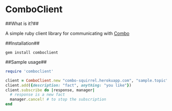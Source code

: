 ComboClient
===========

##What is it?##

A simple ruby client library for communicating with [Combo](https://github.com/douglassquirrel/combo)

##Installation##

    gem install comboclient

##Sample usage##

```ruby
require 'comboclient'

client = ComboClient.new "combo-squirrel.herokuapp.com", "sample.topic"
client.add({description: "fact", anything: "you like"})
client.subscribe do |response, manager|
  # response is a new fact
  manager.cancel! # to stop the subscription
end
```
